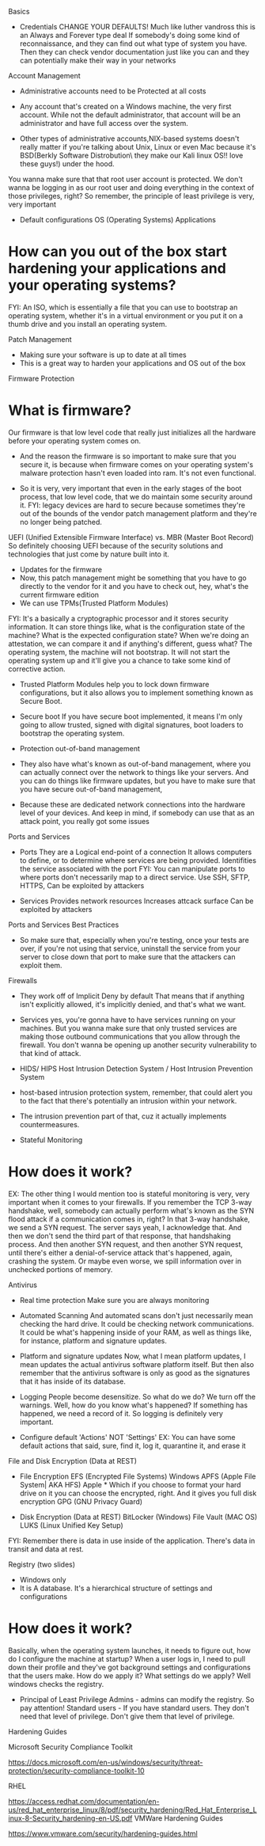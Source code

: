 
Basics
- Credentials
    CHANGE YOUR DEFAULTS! Much like luther vandross this is an Always and Forever type deal
    If somebody's doing some kind of reconnaissance, and they can find out what type of system you have. Then they can check vendor documentation just like you can and they can potentially make their way in your networks

Account Management
- Administrative accounts need to be Protected at all costs

- Any account that's created on a Windows machine, the very first account. While not the default administrator, that account will be an administrator and have full access over the system. 

- Other types of administrative accounts,NIX-based systems doesn't really matter if you're talking about Unix, Linux or even Mac because it's BSD(Berkly Software Distrobution\ they make our Kali linux OS!! love these guys!) under the hood. 

You wanna make sure that that root user account is protected. We don't wanna be logging in as our root user and doing everything in the context of those privileges, right? So remember, the principle of least privilege is very, very important
- Default configurations
    OS (Operating Systems)
    Applications

# How can you out of the box start hardening your applications and your operating systems?

FYI: An ISO, which is essentially a file that you can use to bootstrap an operating system, whether it's in a virtual environment or you put it on a thumb drive and you install an operating system.

Patch Management 
- Making sure your software is up to date at all times
- This is a great way to harden your applications and OS out of the box

Firmware Protection
# What is firmware?
Our firmware is that low level code that really just initializes all the hardware before your operating system comes on.

- And the reason the firmware is so important to make sure that you secure it, is because when firmware comes on your operating system's malware protection hasn't even loaded into ram. It's not even functional. 

- So it is very, very important that even in the early stages of the boot process, that low level code, that we do maintain some security around it.
FYI: legacy devices are hard to secure because sometimes they're out of the bounds of the vendor patch management platform and they're no longer being patched.

UEFI (Unified Extensible Firmware Interface) vs. MBR (Master Boot Record)
    So definitely choosing UEFI because of the security solutions and technologies that just come by nature built into it. 
- Updates for the firmware
- Now, this patch management might be something that you have to go directly to the vendor for it and you have to check out, hey, what's the current firmware edition
- We can use TPMs(Trusted Platform Modules)

FYI: It's a basically a cryptographic processor and it stores security information. It can store things like, what is the configuration state of the machine? What is the expected configuration state? When we're doing an attestation, we can compare it and if anything's different, guess what? The operating system, the machine will not bootstrap. It will not start the operating system up and it'll give you a chance to take some kind of corrective action.

- Trusted Platform Modules help you to lock down firmware configurations, but it also allows you to implement something known as Secure Boot.

- Secure boot
    If you have secure boot implemented, it means I'm only going to allow trusted, signed with digital signatures, boot loaders to bootstrap the operating system.

- Protection out-of-band management
- They also have what's known as out-of-band management, where you can actually connect over the network to things like your servers. And you can do things like firmware updates, but you have to make sure that you have secure out-of-band management,
- Because these are dedicated network connections into the hardware level of your devices. And keep in mind, if somebody can use that as an attack point, you really got some issues




Ports and Services
- Ports
    They are a Logical end-point of a connection
    It allows computers to define, or to determine where services are being provided.
    Identifities the service associated with the port
FYI: You can manipulate ports to where ports don't necessarily map to a direct service.
Use SSH, SFTP, HTTPS,
    Can be exploited by attackers

- Services 
    Provides network resources
    Increases attcack surface
    Can be exploited by attackers


Ports and Services Best Practices

- So make sure that, especially when you're testing, once your tests are over, if you're not using that service, uninstall the service from your server to close down that port to make sure that the attackers can exploit them.

Firewalls
- They work off of Implicit Deny by default
    That means that if anything isn't explicitly allowed, it's implicitly denied, and that's what we want.
- Services
    yes, you're gonna have to have services running on your machines. But you wanna make sure that only trusted services are making those outbound communications that you allow through the firewall. You don't wanna be opening up another security vulnerability to that kind of attack.
- HIDS/ HIPS
Host Intrusion Detection System / Host Intrusion Prevention System
-  host-based intrusion protection system, remember, that could alert you to the fact that there's potentially an intrusion within your network.

- The intrusion prevention part of that, cuz it actually implements countermeasures. 


- Stateful Monitoring
# How does it work?
EX:
The other thing I would mention too is stateful monitoring is very, very important when it comes to your firewalls. If you remember the TCP 3-way handshake, well, somebody can actually perform what's known as the SYN flood attack if a communication comes in, right? In that 3-way handshake, we send a SYN request. The server says yeah, I acknowledge that. And then we don't send the third part of that response, that handshaking process. And then another SYN request, and then another SYN request, until there's either a denial-of-service attack that's happened, again, crashing the system. Or maybe even worse, we spill information over in unchecked portions of memory.



Antivirus
- Real time protection
    Make sure you are always monitoring

- Automated Scanning
    And automated scans don't just necessarily mean checking the hard drive. It could be checking network communications. It could be what's happening inside of your RAM, as well as things like, for instance, platform and signature updates. 

- Platform and signature updates
    Now, what I mean platform updates, I mean updates the actual antivirus software platform itself. But then also remember that the antivirus software is only as good as the signatures that it has inside of its database.     

- Logging
    People become desensitize. So what do we do? We turn off the warnings. Well, how do you know what's happened? If something has happened, we need a record of it. So logging is definitely very important.

- Configure default 'Actions' NOT 'Settings'
    EX: You can have some default actions that said, sure, find it, log it, quarantine it, and erase it

File and Disk Encryption (Data at REST)
- File Encryption
    EFS (Encrypted File Systems) Windows
    APFS (Apple File System| AKA HFS) Apple
        * Which if you choose to format your hard drive on it you can choose the encrypted, right. And it gives you full disk encryption
    GPG (GNU Privacy Guard)

- Disk Encryption (Data at REST)
    BitLocker (Windows)
    File Vault (MAC OS)
    LUKS (Linux Unified Key Setup)

FYI: Remember there is data in use inside of the application. There's data in transit and data at rest.

Registry (two slides)
- Windows only
- It is A database. It's a hierarchical structure of settings and configurations

# How does it work?

Basically, when the operating system launches, it needs to figure out, how do I configure the machine at startup? When a user logs in, I need to pull down their profile and they've got background settings and configurations that the users make. How do we apply it? What settings do we apply? Well windows checks the registry.

- Principal of Least Privilege
    Admins -  admins can modify the registry. So pay attention!
    Standard users - If you have standard users. They don't need that level of privilege. Don't give them that level of privilege. 


Hardening Guides



Microsoft Security Compliance Toolkit



https://docs.microsoft.com/en-us/windows/security/threat-protection/security-compliance-toolkit-10

RHEL


https://access.redhat.com/documentation/en-us/red_hat_enterprise_linux/8/pdf/security_hardening/Red_Hat_Enterprise_Linux-8-Security_hardening-en-US.pdf
VMWare Hardening Guides

https://www.vmware.com/security/hardening-guides.html